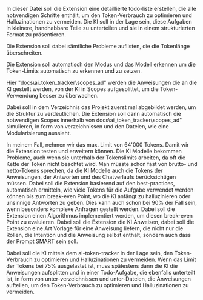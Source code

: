 In dieser Datei soll die Extension eine detaillierte todo-liste erstellen, die alle notwendigen Schritte enthält, um den Token-Verbrauch zu optimieren und Halluzinationen zu vermeiden. Die KI soll in der Lage sein, diese Aufgaben in kleinere, handhabbare Teile zu unterteilen und sie in einem strukturierten Format zu präsentieren.

Die Extension soll dabei sämtliche Probleme auflisten, die die Tokenlänge überschreiten.

Die Extension soll automatisch den Modus und das Modell erkennen um die Token-Limits automatisch zu erkennen und zu setzen.


Hier "docs\ai_token_tracker\scopes_ad" werden die Anweisungen die an die KI gestellt werden, von der KI in Scopes aufgesplittet, um die Token-Verwendung besser zu überwachen.

Dabei soll in dem Verzeichnis das Projekt zuerst mal abgebildet werden, um die Struktur zu verdeutlichen. Die Extension soll dann automatisch die notwendigen Scopes innerhalb von docs\ai_token_tracker\scopes_ad" simulieren, in form von verzeichnissen und den Dateien, wie eine Modularisierung aussieht.

In meinem Fall, nehmen wir das max. Limit von 64'000 Tokens. Damit wir die Extension testen und erweitern können. Die KI Modelle bekommen Probleme, auch wenn sie unterhalb der Tokenslimits arbeiten, da oft die Kette der Token nicht beachtet wird.
Man müsste schon fast von brutto- und netto-Tokens sprechen, da die KI Modelle auch die Tokens der Anweisungen, der Antworten und des Chatverlaufs berücksichtigen müssen.
Dabei soll die Extension basierend auf den best-practices, automatisch ermitteln, wie viele Tokens für die Aufgabe verwendet werden können bis zum break-even Point, wo die KI anfängt zu halluzinieren oder unsinnige Antworten zu geben. Dies kann auch schon bei 90% der Fall sein, wenn besonders komplexe Anfragen gestellt werden.
Dabei soll die Extension einen Algorithmus implementiert werden, um diesen break-even Point zu evaluieren.
Dabei soll die Extension die KI Anweisen, dabei soll die Extension eine Art Vorlage für eine Anweisung liefern, die nicht nur die Rollen, die Intention und die Anweisung selbst enthält, sondern auch dass der Prompt SMART sein soll.


Dabei soll die KI mittels dem ai-token-tracker in der Lage sein, den Token-Verbrauch zu optimieren und Halluzinationen zu vermeiden. Wenn das Limit der Tokens bei 75% ausgelastet ist, muss spätestens dann die KI die Anweisungen aufsplitten und in einer Todo-Aufgabe, die ebenfalls unterteilt ist, in form von unter-verzeichnissen und unter-Dateien, die Anweisungen aufteilen, um den Token-Verbrauch zu optimieren und Halluzinationen zu vermeiden.
